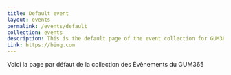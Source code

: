 ```yaml
---
title: Default event
layout: events
permalink: /events/default
collection: events
description: This is the default page of the event collection for GUM365 site
Link: https://bing.com
---
```

Voici la page par défaut de la collection des Évènements du GUM365
